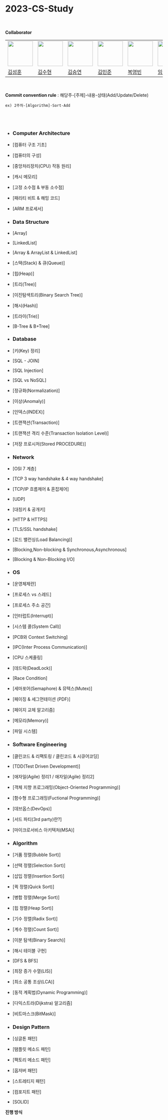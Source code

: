 # 2023-CS-Study
<br>

**Collaborator**

<table style="margin-left:auto; margin-right:auto;">
  <tr>
    <td><img src="" width="80"></td>
    <td><img src="https://github.com/ooutta.png" width="80"></td>
    <td><img src="" width="80"></td>
    <td><img src="" width="80"></td>
    <td><img src="" width="80"></td>
    <td><img src="" width="80"></td>
  </tr>
  <tr>
    <td><a href="">김성훈</a></td>
    <td><a href="https://github.com/ooutta">김수현</a></td>
    <td><a href="">김승연</a></td>
    <td><a href="">김민준</a></td>
    <td><a href="">복영빈</a></td>
    <td><a href="">임예</a></td>
  </tr>
</table>

<br>

**Commit convention rule** : 해당주-[주제]-내용-상태(Add/Update/Delete)

`ex) 2주차-[Algorithm]-Sort-Add`

<br><br>

- ### Computer Architecture
- [컴퓨터 구조 기초]
- [컴퓨터의 구성]
- [중앙처리장치(CPU) 작동 원리]
- [캐시 메모리]
- [고정 소수점 & 부동 소수점]
- [패리티 비트 & 해밍 코드]
- [ARM 프로세서]

- ### Data Structure
- [Array]
- [LinkedList]
- [Array & ArrayList & LinkedList]
- [스택(Stack) & 큐(Queue)]
- [힙(Heap)]
- [트리(Tree)]
- [이진탐색트리(Binary Search Tree)]
- [해시(Hash)]
- [트라이(Trie)]
- [B-Tree & B+Tree]

- ### Database
- [키(Key) 정리]
- [SQL - JOIN]
- [SQL Injection]
- [SQL vs NoSQL]
- [정규화(Normalization)]
- [이상(Anomaly)]
- [인덱스(INDEX)]
- [트랜잭션(Transaction)]
- [트랜잭션 격리 수준(Transaction Isolation Level)]
- [저장 프로시저(Stored PROCEDURE)]

- ### Network
- [OSI 7 계층]
- [TCP 3 way handshake & 4 way handshake]
- [TCP/IP 흐름제어 & 혼잡제어]
- [UDP]
- [대칭키 & 공개키]
- [HTTP & HTTPS]
- [TLS/SSL handshake]
- [로드 밸런싱(Load Balancing)]
- [Blocking,Non-blocking & Synchronous,Asynchronous]
- [Blocking & Non-Blocking I/O]

- ### OS
- [운영체제란]
- [프로세스 vs 스레드]
- [프로세스 주소 공간]
- [인터럽트(Interrupt)]
- [시스템 콜(System Call)]
- [PCB와 Context Switching]
- [IPC(Inter Process Communication)]
- [CPU 스케줄링]
- [데드락(DeadLock)]
- [Race Condition]
- [세마포어(Semaphore) & 뮤텍스(Mutex)]
- [페이징 & 세그먼테이션 (PDF)]
- [페이지 교체 알고리즘]
- [메모리(Memory)]
- [파일 시스템]
 
- ### Software Engineering
- [클린코드 & 리팩토링 / 클린코드 & 시큐어코딩]
- [TDD(Test Driven Development)]
- [애자일(Agile) 정리1 / 애자일(Agile) 정리2]
- [객체 지향 프로그래밍(Object-Oriented Programming)]
- [함수형 프로그래밍(Fuctional Programming)]
- [데브옵스(DevOps)]
- [서드 파티(3rd party)란?]
- [마이크로서비스 아키텍처(MSA)]
 
 - ### Algorithm
- [거품 정렬(Bubble Sort)]
- [선택 정렬(Selection Sort)]
- [삽입 정렬(Insertion Sort)]
- [퀵 정렬(Quick Sort)]
- [병합 정렬(Merge Sort)]
- [힙 정렬(Heap Sort)]
- [기수 정렬(Radix Sort)]
- [계수 정렬(Count Sort)]
- [이분 탐색(Binary Search)]
- [해시 테이블 구현]
- [DFS & BFS]
- [최장 증가 수열(LIS)]
- [최소 공통 조상(LCA)]
- [동적 계획법(Dynamic Programming)]
- [다익스트라(Dijkstra) 알고리즘]
- [비트마스크(BitMask)]

- ### Design Pattern
- [싱글톤 패턴]
- [탬플릿 메소드 패턴]
- [팩토리 메소드 패턴]
- [옵저버 패턴]
- [스트레티지 패턴]
- [컴포지트 패턴]
- [SOLID]


**진행 방식**
